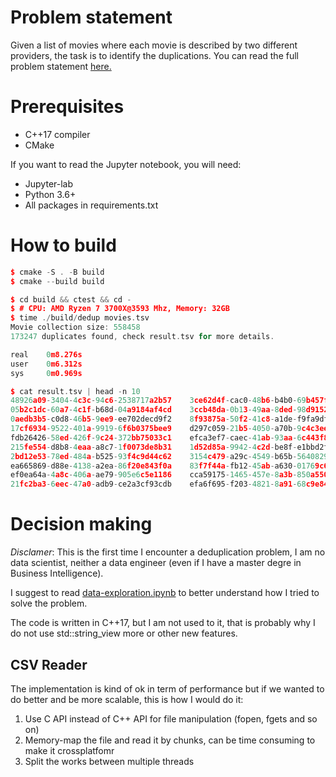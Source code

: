 # Problem statement
Given a list of movies where each movie is described by two different providers, the task is to identify the duplications.
You can read the full problem statement [here.](Problem.md)

# Prerequisites
* C++17 compiler
* CMake

If you want to read the Jupyter notebook, you will need:
* Jupyter-lab
* Python 3.6+
* All packages in requirements.txt

# How to build
````cpp
$ cmake -S . -B build
$ cmake --build build
````

````cpp
$ cd build && ctest && cd -
$ # CPU: AMD Ryzen 7 3700X@3593 Mhz, Memory: 32GB
$ time ./build/dedup movies.tsv
Movie collection size: 558458
173247 duplicates found, check result.tsv for more details.

real    0m8.276s
user    0m6.312s
sys     0m0.969s

$ cat result.tsv | head -n 10
48926a09-3404-4c3c-94c6-2538717a2b57    3ce62d4f-cac0-48b6-b4b0-69b457f0a683
05b2c1dc-60a7-4c1f-b68d-04a9184af4cd    3ccb48da-0b13-49aa-8ded-98d9152261b7
0aedb3b5-c0d8-46b5-9ee9-ee702decd9f2    8f93875a-50f2-41c8-a1de-f9fa9df5d3d8
17cf6934-9522-401a-9919-6f6b0375bee9    d297c059-21b5-4050-a70b-9c4c3ee503de
fdb26426-58ed-426f-9c24-372bb75033c1    efca3ef7-caec-41ab-93aa-6c443f871e23
215fe554-d8b8-4eaa-a8c7-1f0073de8b31    1d52d85a-9942-4c2d-be8f-e1bbd2f54bde
2bd12e53-78ed-484a-b525-93f4c9d44c62    3154c479-a29c-4549-b65b-56408294b85b
ea665869-d88e-4138-a2ea-86f20e843f0a    83f7f44a-fb12-45ab-a630-01769c64903f
ef0ea64a-4a8c-406a-ae79-905e6c5e1186    cca59175-1465-457e-8a3b-850a550be87c
21fc2ba3-6eec-47a0-adb9-ce2a3cf93cdb    efa6f695-f203-4821-8a91-68c9e846c631
````

# Decision making
_Disclamer_: This is the first time I encounter a deduplication problem, I am no data scientist, neither a data engineer (even if I have a master degre in Business Intelligence).

I suggest to read [data-exploration.ipynb](data-exploration.ipynb) to better understand how I tried to solve the problem.

The code is written in C++17, but I am not used to it, that is probably why I do not use std::string_view more or other new features.

## CSV Reader
The implementation is kind of ok in term of performance but if we wanted to do better and be more scalable, this is how I would do it:
1. Use C API instead of C++ API for file manipulation (fopen, fgets and so on)
2. Memory-map the file and read it by chunks, can be time consuming to make it crossplatfomr
3. Split the works between multiple threads
